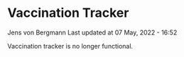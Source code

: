 Vaccination Tracker
================
Jens von Bergmann
Last updated at 07 May, 2022 - 16:52

Vaccination tracker is no longer functional.
